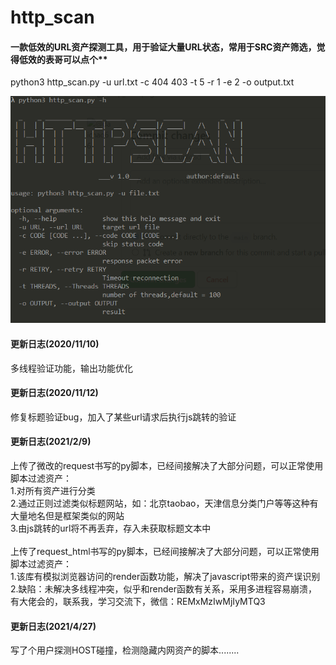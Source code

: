 # http_scan

#### 一款低效的URL资产探测工具，用于验证大量URL状态，常用于SRC资产筛选，觉得低效的表哥可以点个** <br>



python3 http_scan.py -u url.txt -c 404 403 -t 5 -r 1 -e 2 -o output.txt <br>


![http_scan](https://github.com/daichao66/http_scan/blob/main/http_scan.png)


#### 更新日志(2020/11/10)

多线程验证功能，输出功能优化

#### 更新日志(2020/11/12)

修复标题验证bug，加入了某些url请求后执行js跳转的验证

#### 更新日志(2021/2/9)
上传了微改的request书写的py脚本，已经间接解决了大部分问题，可以正常使用脚本过滤资产：<br>
1.对所有资产进行分类<br>
2.通过正则过滤类似标题网站，如：北京taobao，天津信息分类门户等等这种有大量地名但是框架类似的网站<br>
3.由js跳转的url将不再丢弃，存入未获取标题文本中<br>
<br>
上传了request_html书写的py脚本，已经间接解决了大部分问题，可以正常使用脚本过滤资产：<br>
1.该库有模拟浏览器访问的render函数功能，解决了javascript带来的资产误识别<br>
2.缺陷：未解决多线程冲突，似乎和render函数有关系，采用多进程容易崩溃，有大佬会的，联系我，学习交流下，微信：REMxMzIwMjIyMTQ3<br>

#### 更新日志(2021/4/27)
写了个用户探测HOST碰撞，检测隐藏内网资产的脚本........
